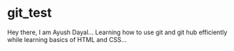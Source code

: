 # git_test

Hey there, I am Ayush Dayal...
Learning how to use git and git hub efficiently while learning basics of 
HTML and CSS...
